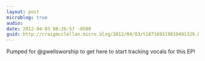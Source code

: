 ```yaml
---
layout: post
microblog: true
audio: 
date: 2012-04-03 08:26:57 -0500
guid: http://craigmcclellan.micro.blog/2012/04/03/t187169319019491329.html
---
```

Pumped for @gwellsworship to get here to start tracking vocals for this EP!
